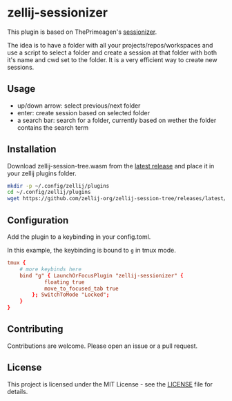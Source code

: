 # zellij-sessionizer

This plugin is based on ThePrimeagen's [sessionizer](https://github.com/ThePrimeagen/sessionizer).

The idea is to have a folder with all your projects/repos/workspaces and use a script to select a folder and create a session at that folder with both it's name and cwd set to the folder. It is a very efficient way to create new sessions.

## Usage

- up/down arrow: select previous/next folder
- enter: create session based on selected folder
- a search bar: search for a folder, currently based on wether the folder contains the search term

## Installation

Download zellij-session-tree.wasm from the [latest release](https://github.com/zellij-org/zellij-session-tree/releases/latest) and place it in your zellij plugins folder.

```bash
mkdir -p ~/.config/zellij/plugins
cd ~/.config/zellij/plugins
wget https://github.com/zellij-org/zellij-session-tree/releases/latest/download/zellij-session-tree.wasm
```

## Configuration

Add the plugin to a keybinding in your config.toml.

In this example, the keybinding is bound to `g` in tmux mode.

```toml
tmux {
    # more keybinds here
    bind "g" { LaunchOrFocusPlugin "zellij-sessionizer" {
            floating true
            move_to_focused_tab true
        }; SwitchToMode "Locked";
    }
}
```

## Contributing

Contributions are welcome. Please open an issue or a pull request.

## License

This project is licensed under the MIT License - see the [LICENSE](LICENSE) file for details.
